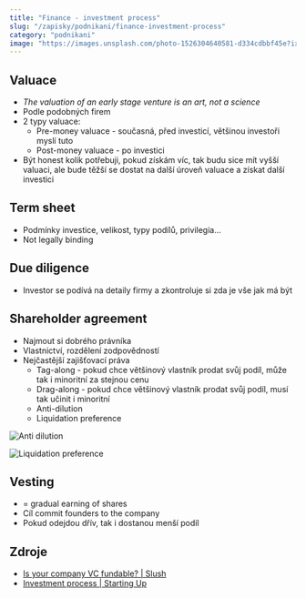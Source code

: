 ```yaml
---
title: "Finance - investment process"
slug: "/zapisky/podnikani/finance-investment-process"
category: "podnikani"
image: "https://images.unsplash.com/photo-1526304640581-d334cdbbf45e?ixlib=rb-1.2.1&ixid=MnwxMjA3fDB8MHxwaG90by1wYWdlfHx8fGVufDB8fHx8&auto=format&fit=crop&w=1170&q=80"
---
```


## Valuace
- *The valuation of an early stage venture is an art, not a science*
- Podle podobných firem
- 2 typy valuace:
	- Pre-money valuace - současná, před investicí, většinou investoři myslí tuto
	- Post-money valuace - po investici
- Být honest kolik potřebuji, pokud získám víc, tak budu sice mít vyšší valuaci, ale bude těžší se dostat na další úroveň valuace a získat další investici

## Term sheet
- Podmínky investice, velikost, typy podílů, privilegia...
- Not legally binding

## Due diligence
- Investor se podívá na detaily firmy a zkontroluje si zda je vše jak má být

## Shareholder agreement
- Najmout si dobrého právníka
- Vlastnictví, rozdělení zodpovědností
- Nejčastější zajišťovací práva
	- Tag-along - pokud chce většinový vlastník prodat svůj podíl, může tak i minoritní za stejnou cenu
	- Drag-along - pokud chce většinový vlastník prodat svůj podíl, musí tak učinit i minoritní
	- Anti-dilution
	- Liquidation preference

![Anti dilution](../../@Assets/Podnikání/finance/Images/Anti_dilution.png)

![Liquidation preference](../../@Assets/Podnikání/finance/Images/Liquidation_preference.png)

## Vesting
- = gradual earning of shares
- Cíl commit founders to the company
- Pokud odejdou dřív, tak i dostanou menší podíl

## Zdroje
- [Is your company VC fundable? | Slush](https://www.slush.org/article/is-your-company-vc-fundable/?utm_medium=Email&utm_source=Newsletter-internal&utm_campaign=Week-42&utm_content=)
- [Investment process | Starting Up](https://courses.minnalearn.com/en/courses/startingup/financing/investment-process/)